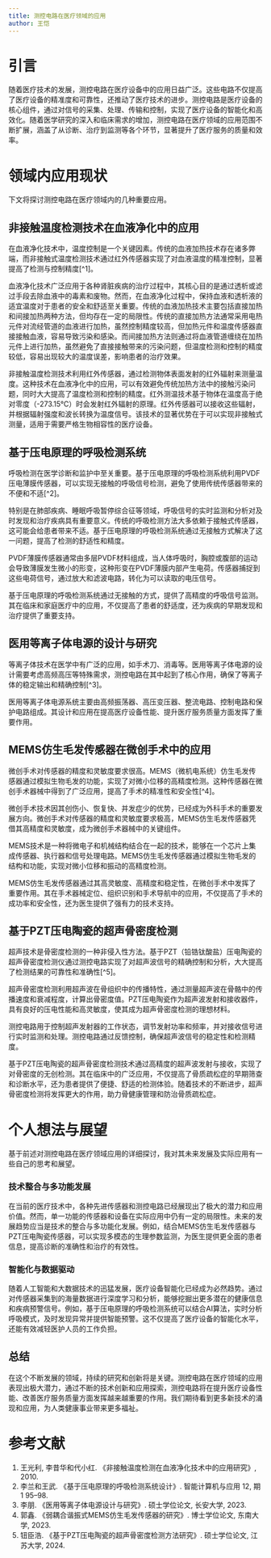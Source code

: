 ```yaml
---
title: 测控电路在医疗领域的应用
author: 王恺
---
```


# 引言
随着医疗技术的发展，测控电路在医疗设备中的应用日益广泛。这些电路不仅提高了医疗设备的精准度和可靠性，还推动了医疗技术的进步。测控电路是医疗设备的核心组件，通过对信号的采集、处理、传输和控制，实现了医疗设备的智能化和高效化。随着医学研究的深入和临床需求的增加，测控电路在医疗领域的应用范围不断扩展，涵盖了从诊断、治疗到监测等各个环节，显著提升了医疗服务的质量和效率。

# 领域内应用现状

下文将探讨测控电路在医疗领域内的几种重要应用。

## 非接触温度检测技术在血液净化中的应用
在血液净化技术中，温度控制是一个关键因素。传统的血液加热技术存在诸多弊端，而非接触式温度检测技术通过红外传感器实现了对血液温度的精准控制，显著提高了检测与控制精度[^1]。

血液净化技术广泛应用于各种肾脏疾病的治疗过程中，其核心目的是通过透析或滤过手段去除血液中的毒素和废物。然而，在血液净化过程中，保持血液和透析液的适宜温度对于患者的安全和舒适至关重要。传统的血液加热技术主要包括直接加热和间接加热两种方法，但均存在一定的局限性。传统的直接加热方法通常采用电热元件对流经管道的血液进行加热，虽然控制精度较高，但加热元件和温度传感器直接接触血液，容易导致污染和感染。而间接加热方法则通过将血液管道缠绕在加热元件上进行加热，虽然避免了直接接触带来的污染问题，但温度检测和控制的精度较低，容易出现较大的温度误差，影响患者的治疗效果。

非接触温度检测技术利用红外传感器，通过检测物体表面发射的红外辐射来测量温度。这种技术在血液净化中的应用，可以有效避免传统加热方法中的接触污染问题，同时大大提高了温度检测和控制的精度。红外测温技术基于物体在温度高于绝对零度（-273.15℃）时会发射红外辐射的原理。红外传感器可以接收这些辐射，并根据辐射强度和波长转换为温度信号。该技术的显著优势在于可以实现非接触式测量，适用于需要严格生物相容性的医疗设备​
​。
## 基于压电原理的呼吸检测系统
呼吸检测在医学诊断和监护中至关重要。基于压电原理的呼吸检测系统利用PVDF压电薄膜传感器，可以实现无接触的呼吸信号检测，避免了使用传统传感器带来的不便和不适[^2]。

特别是在肺部疾病、睡眠呼吸暂停综合征等领域，呼吸信号的实时监测和分析对及时发现和治疗疾病具有重要意义。传统的呼吸检测方法大多依赖于接触式传感器，这可能会给患者带来不适。基于压电原理的呼吸检测系统通过无接触方式解决了这一问题，提高了检测的舒适性和精度。

PVDF薄膜传感器通常由多层PVDF材料组成，当人体呼吸时，胸腔或腹部的运动会导致薄膜发生微小的形变，这种形变在PVDF薄膜内部产生电荷。传感器捕捉到这些电荷信号，通过放大和滤波电路，转化为可以读取的电压信号。

基于压电原理的呼吸检测系统通过无接触的方式，提供了高精度的呼吸信号监测。其在临床和家庭医疗中的应用，不仅提高了患者的舒适度，还为疾病的早期发现和治疗提供了重要支持。

## 医用等离子体电源的设计与研究

等离子体技术在医学中有广泛的应用，如手术刀、消毒等。医用等离子体电源的设计需要考虑高频高压等特殊需求，测控电路在其中起到了核心作用，确保了等离子体的稳定输出和精确控制[^3]。

医用等离子体电源系统主要由高频振荡器、高压变压器、整流电路、控制电路和保护电路组成。其设计和应用在提高医疗设备性能、提升医疗服务质量方面发挥了重要作用。

## MEMS仿生毛发传感器在微创手术中的应用

微创手术对传感器的精度和灵敏度要求很高。MEMS（微机电系统）仿生毛发传感器通过模拟生物毛发的功能，实现了对微小位移的高精度检测。这种传感器在微创手术器械中得到了广泛应用，提高了手术的精准性和安全性[^4]。

微创手术技术因其创伤小、恢复快、并发症少的优势，已经成为外科手术的重要发展方向。微创手术对传感器的精度和灵敏度要求极高，MEMS仿生毛发传感器凭借其高精度和灵敏度，成为微创手术器械中的关键组件。

MEMS技术是一种将微电子和机械结构结合在一起的技术，能够在一个芯片上集成传感器、执行器和信号处理电路。MEMS仿生毛发传感器通过模拟生物毛发的结构和功能，实现对微小位移和振动的高精度检测。

MEMS仿生毛发传感器通过其高灵敏度、高精度和稳定性，在微创手术中发挥了重要作用。其在手术器械定位、组织识别和手术导航中的应用，不仅提高了手术的成功率和安全性，还为医生提供了强有力的技术支持。

## 基于PZT压电陶瓷的超声骨密度检测

超声技术是骨密度检测的一种非侵入性方法。基于PZT（铅锆钛酸盐）压电陶瓷的超声骨密度检测仪通过测控电路实现了对超声波信号的精确控制和分析，大大提高了检测结果的可靠性和准确性[^5]。

超声骨密度检测利用超声波在骨组织中的传播特性，通过测量超声波在骨骼中的传播速度和衰减程度，计算出骨密度值。PZT压电陶瓷作为超声波发射和接收器件，具有良好的压电性能和高灵敏度，使其成为超声骨密度检测的理想材料。

测控电路用于控制超声发射器的工作状态，调节发射功率和频率，并对接收信号进行实时监测和处理。测控电路通过反馈控制，确保超声波信号的稳定性和检测精度。

基于PZT压电陶瓷的超声骨密度检测技术通过高精度的超声波发射与接收，实现了对骨密度的无创检测。其在临床中的广泛应用，不仅提高了骨质疏松症的早期筛查和诊断水平，还为患者提供了便捷、舒适的检测体验。随着技术的不断进步，超声骨密度检测将发挥更大的作用，助力骨健康管理和防治骨质疏松症。

# 个人想法与展望

基于前述对测控电路在医疗领域应用的详细探讨，我对其未来发展及实际应用有一些自己的思考和展望。
### 技术整合与多功能发展
在当前的医疗技术中，各种先进传感器和测控电路已经展现出了极大的潜力和应用价值。然而，单一功能的传感器和设备在实际应用中仍有一定的局限性。未来的发展趋势应当是技术的整合与多功能化发展。例如，结合MEMS仿生毛发传感器与PZT压电陶瓷传感器，可以实现多模态的生理参数监测，为医生提供更全面的患者信息，提高诊断的准确性和治疗的有效性。

### 智能化与数据驱动
随着人工智能和大数据技术的迅猛发展，医疗设备智能化已经成为必然趋势。通过对传感器采集到的海量数据进行深度学习和分析，能够挖掘出更多潜在的健康信息和疾病预警信号。例如，基于压电原理的呼吸检测系统可以结合AI算法，实时分析呼吸模式，及时发现异常并提供智能预警。这不仅提高了医疗设备的智能化水平，还能有效减轻医护人员的工作负担。

## 总结

在这个不断发展的领域，持续的研究和创新将是关键。测控电路在医疗领域的应用表现出极大潜力，通过不断的技术创新和应用探索，测控电路将在提升医疗设备性能、改善医疗服务质量方面发挥越来越重要的作用。我们期待看到更多新技术的涌现和应用，为人类健康事业带来更多福祉。

# 参考文献

1. 王光利, 李昔华和代小红. 《非接触温度检测在血液净化技术中的应用研究》, 2010.
2. 李兰和王武. 《基于压电原理的呼吸检测系统设计》. 智能计算机与应用 12, 期 1 95–98.
3. 李朋. 《医用等离子体电源设计与研究》. 硕士学位论文, 长安大学, 2023.
4. 郭鑫. 《弱耦合谐振式MEMS仿生毛发传感器的研究》. 博士学位论文, 东南大学, 2023.
5. 钮臣浩. 《基于PZT压电陶瓷的超声骨密度检测方法研究》. 硕士学位论文, 江苏大学, 2024.
